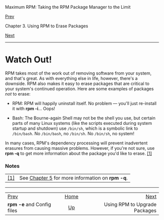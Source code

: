 <div class="NAVHEADER">

Maximum RPM: Taking the RPM Package Manager to the Limit

</div>

[Prev](s1-rpm-erase-and-config-files.html)

Chapter 3. Using RPM to Erase Packages

[Next](ch-rpm-upgrade.html)

-----

<div class="sect1">

# <span id="s1-rpm-erase-watch-out">Watch Out\!</span>

RPM takes most of the work out of removing software from your system,
and that's great. As with everything else in life, however, there's a
downside. RPM also makes it easy to erase packages that are critical to
your system's continued operation. Here are some examples of packages
*not* to erase:

  - RPM: RPM will happily uninstall itself. No problem — you'll just
    re-install it with **rpm -i**… Oops\!

  - Bash: The Bourne-again Shell may not be the shell you use, but
    certain parts of many Linux systems (like the scripts executed
    during system startup and shutdown) use `/bin/sh`, which is a
    symbolic link to `/bin/bash`. No `/bin/bash`, no `/bin/sh`. No
    `/bin/sh`, no system\!

In many cases, RPM's dependency processing will prevent inadvertent
erasures from causing massive problems. However, if you're not sure, use
**rpm -q** to get more information about the package you'd like to
erase. [<span class="footnote">\[1\]</span>](#FTN.AEN1905)

</div>

### Notes

|                                                                            |                                                                        |
| -------------------------------------------------------------------------- | ---------------------------------------------------------------------- |
| [<span class="footnote">\[1\]</span>](s1-rpm-erase-watch-out.html#AEN1905) | See [Chapter 5](ch-rpm-query.html) for more information on **rpm -q**. |

<div class="NAVFOOTER">

-----

|                                            |                         |                               |
| :----------------------------------------- | :---------------------: | ----------------------------: |
| [Prev](s1-rpm-erase-and-config-files.html) |   [Home](index.html)    |   [Next](ch-rpm-upgrade.html) |
| **rpm -e** and Config files                | [Up](ch-rpm-erase.html) | Using RPM to Upgrade Packages |

</div>
